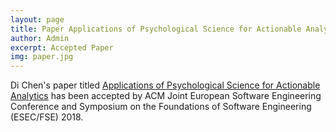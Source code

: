```yaml
---
layout: page
title: Paper Applications of Psychological Science for Actionable Analytics accepted by FSE'18
author: Admin
excerpt: Accepted Paper
img: paper.jpg
---
```


Di Chen's paper titled [Applications of Psychological Science for Actionable Analytics](https://arxiv.org/abs/1803.05067) has been accepted by ACM Joint European Software Engineering Conference and Symposium on the Foundations of Software Engineering (ESEC/FSE) 2018.
